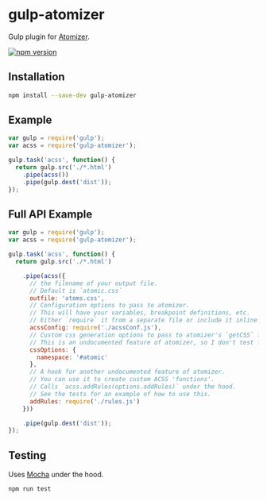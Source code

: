 # gulp-atomizer

Gulp plugin for [Atomizer](https://github.com/yahoo/atomizer).

[![npm version](https://badge.fury.io/js/gulp-atomizer.svg)](https://badge.fury.io/js/gulp-atomizer)

## Installation
```bash
npm install --save-dev gulp-atomizer
```

## Example
```js
var gulp = require('gulp');
var acss = require('gulp-atomizer');

gulp.task('acss', function() {
  return gulp.src('./*.html')
    .pipe(acss())
    .pipe(gulp.dest('dist'));
});
```

## Full API Example
```js
var gulp = require('gulp');
var acss = require('gulp-atomizer');

gulp.task('acss', function() {
  return gulp.src('./*.html')

    .pipe(acss({
      // the filename of your output file.
      // Default is `atomic.css`
      outfile: 'atoms.css',
      // Configuration options to pass to atomizer.
      // This will have your variables, breakpoint definitions, etc.
      // Either `require` it from a separate file or include it inline
      acssConfig: require('./acssConf.js'),
      // Custom css generation options to pass to atomizer's `getCSS` function.
      // This is an undocumented feature of atomizer, so I don't test for it.
      cssOptions: {
        namespace: '#atomic'
      },
      // A hook for another undocumented feature of atomizer.  
      // You can use it to create custom ACSS 'functions'.
      // Calls `acss.addRules(options.addRules)` under the hood.
      // See the tests for an example of how to use this.
      addRules: require('./rules.js')
    }))

    .pipe(gulp.dest('dist'));
});
```

## Testing
Uses [Mocha](http://mochajs.org/) under the hood.
```bash
npm run test
```
